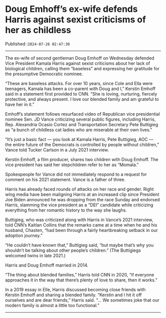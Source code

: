# Doug Emhoff’s ex-wife defends Harris against sexist criticisms of her as childless

Published :`2024-07-26 02:47:30`

---

The ex-wife of second gentleman Doug Emhoff on Wednesday defended Vice President Kamala Harris against sexist criticisms about her lack of biological children, calling them “baseless” and expressing her gratitude for the presumptive Democratic nominee.

“These are baseless attacks. For over 10 years, since Cole and Ella were teenagers, Kamala has been a co-parent with Doug and I,” Kerstin Emhoff said in a statement first provided to CNN. “She is loving, nurturing, fiercely protective, and always present. I love our blended family and am grateful to have her in it.”

Emhoff’s statement follows resurfaced video of Republican vice presidential nominee Sen. JD Vance criticizing several public figures, including Harris, Rep. Alexandria Ocasio Cortez and Transportation Secretary Pete Buttigieg as “a bunch of childless cat ladies who are miserable at their own lives.”

“It’s just a basic fact — you look at Kamala Harris, Pete Buttigieg, AOC — the entire future of the Democrats is controlled by people without children,” Vance told Tucker Carlson in a July 2021 interview.

Kerstin Emhoff, a film producer, shares two children with Doug Emhoff. The vice president has said her stepchildren refer to her as “Momala.”

Spokespeople for Vance did not immediately respond to a request for comment on his 2021 statement. Vance is a father of three.

Harris has already faced rounds of attacks on her race and gender. Right wing media have been maligning Harris at an increased clip since President Joe Biden announced he was dropping from the race Sunday and endorsed Harris, slamming the vice president as a “DEI” candidate while criticizing everything from her romantic history to the way she laughs.

Buttigieg, who was criticized along with Harris in Vance’s 2021 interview, told CNN’s Kaitlan Collins that the remarks came at a time when he and his husband, Chasten, “had been through a fairly heartbreaking setback in our adoption journey.”

“He couldn’t have known that,” Buttigieg said, “but maybe that’s why you shouldn’t be talking about other people’s children.” (The Buttigiegs welcomed twins in late 2021.)

Harris and Doug Emhoff married in 2014.

“The thing about blended families,” Harris told CNN in 2020, “if everyone approaches it in the way that there’s plenty of love to share, then it works.”

In a 2019 essay in Elle, Harris discussed becoming close friends with Kerstin Emhoff and sharing a blended family. “Kerstin and I hit it off ourselves and are dear friends,” Harris said. “… We sometimes joke that our modern family is almost a little too functional.”

---

